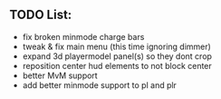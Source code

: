 ## TODO List:
* fix broken minmode charge bars
* tweak & fix main menu (this time ignoring dimmer)
* expand 3d playermodel panel(s) so they dont crop
* reposition center hud elements to not block center
* better MvM support
* add better minmode support to pl and plr